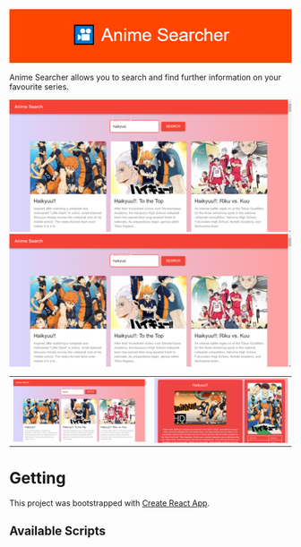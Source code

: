 <img src="images/GithubBanner.png" height=  width>

Anime Searcher allows you to search and find further information on your favourite series.

<img src="images/Homepage.PNG"> <img src="images/Homepage.PNG">

<table>
<tr>
<td><img src="images/Homepage.PNG"  ></td>
<td><img src="images/AnimePage.PNG" height=  width></td>
</tr></table>

# Getting

This project was bootstrapped with [Create React App](https://github.com/facebook/create-react-app).

## Available Scripts
